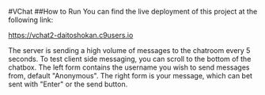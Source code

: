 #VChat
##How to Run
You can find the live deployment of this project at the following link:

https://vchat2-daitoshokan.c9users.io

The server is sending a high volume of messages to the chatroom every 5 seconds.
To test client side messaging, you can scroll to the bottom of the chatbox.
The left form contains the username you wish to send messages from, default "Anonymous".
The right form is your message, which can bet sent with "Enter" or the send button.
